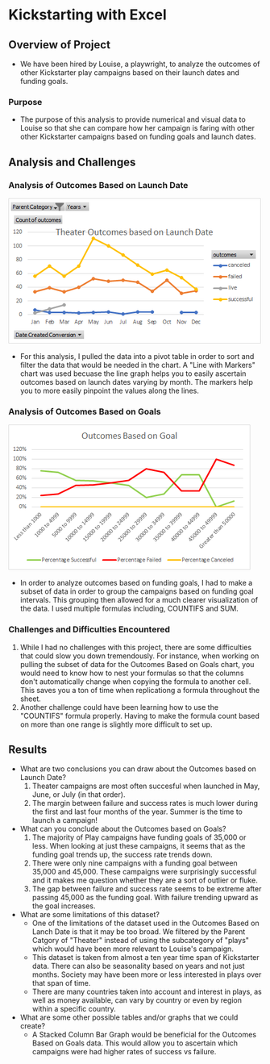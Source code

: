# Kickstarting with Excel

## Overview of Project
* We have been hired by Louise, a playwright, to analyze the outcomes of other Kickstarter play campaigns based on their launch dates and funding goals. 

### Purpose
* The purpose of this analysis to provide numerical and visual data to Louise so that she can compare how her campaign is faring with other other Kickstarter campaigns based on funding goals and launch dates.
## Analysis and Challenges

### Analysis of Outcomes Based on Launch Date
![](Resources/Theater_Outcomes_vs_Launch.png)
* For this analysis, I pulled the data into a pivot table in order to sort and filter the data that would be needed in the chart.  A "Line with Markers" chart was used becuase the line graph helps you to easily ascertain outcomes based on launch dates varying by month. The markers help you to more easily pinpoint the values along the lines.
### Analysis of Outcomes Based on Goals
![](Resources/Outcome_vs_goals.png)
* In order to analyze outcomes based on funding goals, I had to make a subset of data in order to group the campaigns based on funding goal intervals. This grouping then allowed for a much clearer visualization of the data. I used multiple formulas including, COUNTIFS and SUM. 
### Challenges and Difficulties Encountered
1. While I had no challenges with this project, there are some difficulties that could slow you down tremendously. For instance, when working on pulling the subset of data for the Outcomes Based on Goals chart, you would need to know how to nest your formulas so that the columns don't automatically change when copying the formula to another cell. This saves you a ton of time when replicationg a formula throughout the sheet.
2. Another challenge could have been learning how to use the "COUNTIFS" formula properly. Having to make the formula count based on more than one range is slightly more difficult to set up.
## Results

- What are two conclusions you can draw about the Outcomes based on Launch Date?
    1. Theater campaigns are most often succesful when launched in May, June, or July (in that order).
    2. The margin between failure and success rates is much lower during the first and last four months of the year. Summer is the time to launch a campaign!
- What can you conclude about the Outcomes based on Goals?
    1. The majority of Play campaigns have funding goals of 35,000 or less. When looking at just these campaigns, it seems that as the funding goal trends up, the success rate trends down. 
    2. There were only nine campaigns with a funding goal between 35,000 and 45,000. These campaigns were surprisingly successful and it makes me question whether they are a sort of outlier or fluke.
    3. The gap between failure and success rate seems to be extreme after passing 45,000 as the funding goal. With failure trending upward as the goal increases.
- What are some limitations of this dataset?
    * One of the limitations of the dataset used in the Outcomes Based on Lanch Date is that it may be too broad. We filtered by the Parent Catgory of "Theater" instead of using the subcategory of "plays" which would have been more relevant to Louise's campaign.
    * This dataset is taken from almost a ten year time span of Kickstarter data. There can also be seasonality based on years and not just months. Society may have been more or less interested in plays over that span of time.
    * There are many countries taken into account and interest in plays, as well as money available, can vary by country or even by region within a specific country.
- What are some other possible tables and/or graphs that we could create?
    * A Stacked Column Bar Graph would be beneficial for the Outcomes Based on Goals data. This would allow you to ascertain which campaigns were had higher rates of success vs failure.
